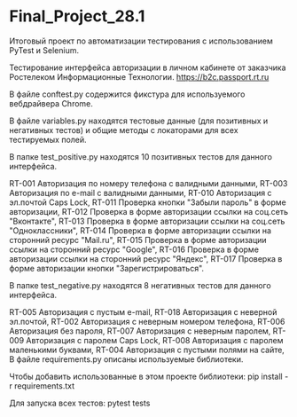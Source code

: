 # Final_Project_28.1

Итоговый проект по автоматизации тестирования с использованием PyTest и Selenium.

Тестирование интерфейса авторизации в личном кабинете от заказчика Ростелеком Информационные Технологии. https://b2c.passport.rt.ru

В файле conftest.py содержится фикстура для используемого вебдрайвера Chrome.

В файле variables.py находятся тестовые данные (для позитивных и негативных тестов) и общие методы с локаторами для всех тестируемых полей.

В папке test_positive.py находятся 10 позитивных тестов для данного интерфейса.

RT-001 Авторизация по номеру телефона с валидными данными, 
RT-003 Авторизация по e-mail с валидными данными, 
RT-010 Авторизация с эл.почтой Caps Lock, 
RT-011 Проверка кнопки "Забыли пароль" в форме авторизации, 
RT-012 Проверка в форме авторизации ссылки на соц.сеть "Вконтакте", 
RT-013 Проверка в форме авторизации ссылки на соц.сеть "Одноклассники", 
RT-014 Проверка в форме авторизации ссылки на сторонний ресурс "Mail.ru", 
RT-015 Проверка в форме авторизации ссылки на сторонний ресурс "Google", 
RT-016 Проверка в форме авторизации ссылки на сторонний ресурс "Яндекс", 
RT-017 Проверка в форме авторизации кнопки "Зарегистрироваться".


В папке test_negative.py находятся 8 негативных тестов для данного интерфейса.

RT-005 Авторизация с пустым e-mail, 
RT-018 Авторизация с неверной эл.почтой, 
RT-002 Авторизация с неверным номером телефона, 
RT-006 Авторизация без пароля, 
RT-007 Авторизация с неверным паролем, 
RT-009 Авторизация с паролем Caps Lock, 
RT-008 Авторизация с паролем маленькими буквами,
RT-004 Авторизация с пустыми полями на сайте, 
В файле requirements.py описаны используемые библиотеки.

Чтобы добавить использованные в этом проекте библиотеки: pip install -r requirements.txt

Для запуска всех тестов: pytest tests
